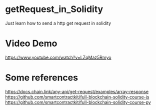 # getRequest_in_Solidity
Just learn how to send a http get request in solidity

# Video Demo
https://www.youtube.com/watch?v=LZqMaz5Rmyo

# Some references
https://docs.chain.link/any-api/get-request/examples/array-response  
https://github.com/smartcontractkit/full-blockchain-solidity-course-js  
https://github.com/smartcontractkit/full-blockchain-solidity-course-py  
